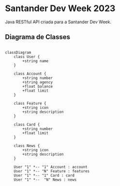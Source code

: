 # Santander Dev Week 2023
Java RESTful API criada para a Santander Dev Week.

## Diagrama de Classes

```mermaid

classDiagram
    class User {
        +string name
    }

    class Account {
        +string number
        +string agency
        +float balance
        +float limit
    }

    class Feature {
        +string icon
        +string description
    }

    class Card {
        +string number
        +float limit
    }

    class News {
        +string icon
        +string description
    }

    User "1" *-- "1" Account : account
    User "1" *-- "N" Feature : features
    User "1" *-- "1" Card : card
    User "1" *--  "N" News : news
```
